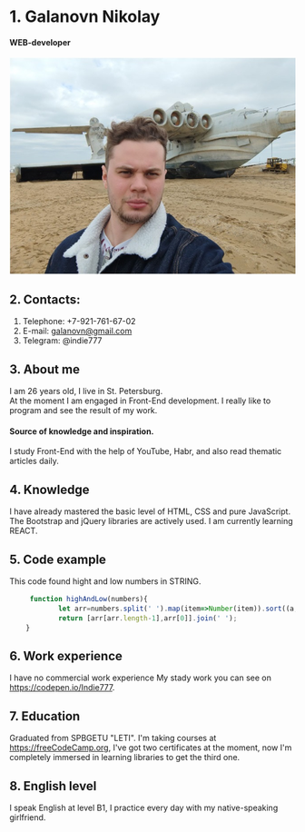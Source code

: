 # 1. Galanovn Nikolay
#### WEB-developer
![my photo](/myphoto1.jpg)
## 2.  Contacts:
1. Telephone: +7-921-761-67-02
2. E-mail: galanovn@gmail.com
3. Telegram: @indie777
## 3.  About me 
I am 26 years old, I live in St. Petersburg.  
At the moment I am engaged in Front-End development. 
I really like to program and see the result of my work. 
#### Source of knowledge and inspiration.
I study Front-End with the help of YouTube, Habr, and also read thematic articles daily.



## 4.  Knowledge 
I have already mastered the basic level of HTML, CSS and pure JavaScript. 
The Bootstrap and jQuery libraries are actively used. 
I am currently learning REACT.
## 5.  Code example
This code found hight and low numbers in STRING.
```javascript
     function highAndLow(numbers){
            let arr=numbers.split(' ').map(item=>Number(item)).sort((a,b)=> a-b);
            return [arr[arr.length-1],arr[0]].join(' ');   
    }
```
## 6.  Work experience
I have no commercial work experience
My stady work you can see on https://codepen.io/Indie777.

## 7.  Education
Graduated from SPBGETU "LETI".
I'm taking courses at https://freeCodeCamp.org, I've got two certificates at the moment,
now I'm completely immersed in learning libraries to get the third one.

## 8.  English level
I speak English at level B1, I practice every day with my native-speaking girlfriend.